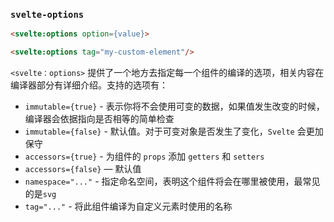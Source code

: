 ### `svelte-options`

```html
<svelte:options option={value}>
```

```html
<svelte:options tag="my-custom-element"/>
```

`<svelte：options>` 提供了一个地方去指定每一个组件的编译的选项，相关内容在编译器部分有详细介绍。支持的选项有：

- `immutable={true}` - 表示你将不会使用可变的数据，如果值发生改变的时候，编译器会依据指向是否相等的简单检查
- `immutable={false}` - 默认值。对于可变对象是否发生了变化，`Svelte` 会更加保守
- `accessors={true}` - 为组件的 `props` 添加 `getters` 和 `setters`
- `accessors={false}` — 默认值
- `namespace="..."` - 指定命名空间，表明这个组件将会在哪里被使用，最常见的是`svg`
- `tag="..."` - 将此组件编译为自定义元素时使用的名称